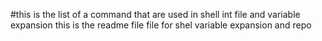 #this is the list of a command that are used in shell int file and variable expansion 
this is the readme file file for shel variable expansion and repo
